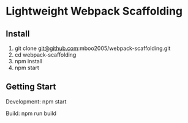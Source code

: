 # Lightweight Webpack Scaffolding

## Install
1. git clone git@github.com:mboo2005/webpack-scaffolding.git
1. cd webpack-scaffolding
1. npm install
1. npm start

## Getting Start
Development: npm start

Build: npm run build

